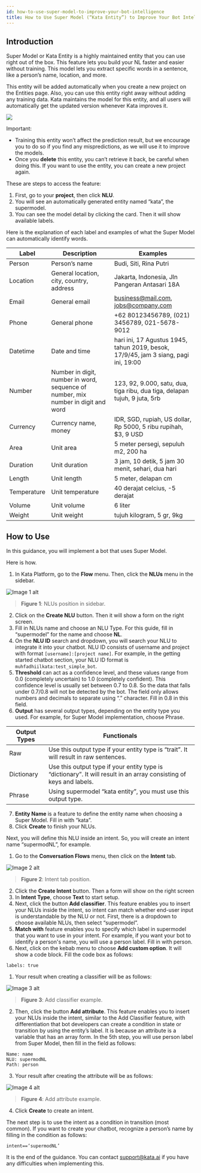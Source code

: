 ```yaml
---
id: how-to-use-super-model-to-improve-your-bot-intelligence
title: How to Use Super Model (“Kata Entity”) to Improve Your Bot Intelligence
---
```


## Introduction

Super Model or Kata Entity is a highly maintained entity that you can use right out of the box. This feature lets you build your NL faster and easier without training. This model lets you extract specific words in a sentence, like a person’s name, location, and more.

This entity will be added automatically when you create a new project on the Entities page. Also, you can use this entity right away without adding any training data. Kata maintains the model for this entity, and all users will automatically get the updated version whenever Kata improves it.

<div className="info">
    <img className="borderless" src="/assets/images/icon-info.svg" />
    <div>
        <p>Important:
            <ul>
                <li>Training this entity won’t affect the prediction result, but we encourage you to do so if you find any
                mispredictions, as we will use it to improve the models.</li>
                <li>Once you <b>delete</b> this entity, you can’t retrieve it back, be careful when doing this.
                If you want to use the entity, you can create a new project again.</li>
            </ul>
        </p>
    </div>
</div>

These are steps to access the feature:

1. First, go to your **project**, then click **NLU**.
2. You will see an automatically generated entity named “kata”, the supermodel.
3. You can see the model detail by clicking the card. Then it will show available labels.

Here is the explanation of each label and examples of what the Super Model can automatically identify words.

| Label       | Description                                                                       | Examples                                                                            |
| ----------- | --------------------------------------------------------------------------------- | ----------------------------------------------------------------------------------- |
| Person      | Person’s name                                                                     | Budi, Siti, Rina Putri                                                              |
| Location    | General location, city, country, address                                          | Jakarta, Indonesia, Jln Pangeran Antasari 18A                                       |
| Email       | General email                                                                     | business@mail.com, jobs@company.com                                                 |
| Phone       | General phone                                                                     | +62 80123456789, (021) 3456789, 021-5678-9012                                       |
| Datetime    | Date and time                                                                     | hari ini, 17 Agustus 1945, tahun 2019, besok, 17/9/45, jam 3 siang, pagi ini, 19:00 |
| Number      | Number in digit, number in word, sequence of number, mix number in digit and word | 123, 92, 9.000, satu, dua, tiga ribu, dua tiga, delapan tujuh, 9 juta, 5rb          |
| Currency    | Currency name, money                                                              | IDR, SGD, rupiah, US dollar, Rp 5000, 5 ribu rupihah, $3, 9 USD                     |
| Area        | Unit area                                                                         | 5 meter persegi, sepuluh m2, 200 ha                                                 |
| Duration    | Unit duration                                                                     | 3 jam, 10 detik, 5 jam 30 menit, sehari, dua hari                                   |
| Length      | Unit length                                                                       | 5 meter, delapan cm                                                                 |
| Temperature | Unit temperature                                                                  | 40 derajat celcius, -5 derajat                                                      |
| Volume      | Unit volume                                                                       | 6 liter                                                                             |
| Weight      | Unit weight                                                                       | tujuh kilogram, 5 gr, 9kg                                                           |

## How to Use

In this guidance, you will implement a bot that uses Super Model.

Here is how.

1. In Kata Platform, go to the **Flow** menu. Then, click the **NLUs** menu in the sidebar.

![Image 1 alt](/assets/images/products/kata-platform/how-to/how-to-use-super-model-to-improve-your-bot-intelligence/image1.png)

> **Figure 1**: NLUs position in sidebar.

2. Click on the **Create NLU** button. Then it will show a form on the right screen.
3. Fill in NLUs name and choose an NLU Type. For this guide, fill in “supermodel” for the name and choose **NL**.
4. On the **NLU ID** search and dropdown, you will search your NLU to integrate it into your chatbot. NLU ID consists of username and project with format `[username]:[project name]`. For example, in the getting started chatbot section, your NLU ID format is `muhfadhiilkata:test_simple_bot`.
5. **Threshold** can act as a confidence level, and these values range from 0.0 (completely uncertain) to 1.0 (completely confident). This confidence level is usually set between 0.7 to 0.8. So the data that falls under 0.7/0.8 will not be detected by the bot. The field only allows numbers and decimals to separate using “.” character. Fill in 0.8 in this field.
6. **Output** has several output types, depending on the entity type you used. For example, for Super Model implementation, choose Phrase.

| Output Types | Functionals                                                                                                         |
| ------------ | ------------------------------------------------------------------------------------------------------------------- |
| Raw          | Use this output type if your entity type is “trait”. It will result in raw sentences.                               |
| Dictionary   | Use this output type if your entity type is “dictionary”. It will result in an array consisting of keys and labels. |
| Phrase       | Using supermodel “kata entity”, you must use this output type.                                                      |

7. **Entity Name** is a feature to define the entity name when choosing a Super Model. Fill in with “kata”.
8. Click **Create** to finish your NLUs.

Next, you will define this NLU inside an intent. So, you will create an intent name “supermodNL”, for example.

1. Go to the **Conversation Flows** menu, then click on the **Intent** tab.

![Image 2 alt](/assets/images/products/kata-platform/how-to/how-to-use-super-model-to-improve-your-bot-intelligence/image2.png)

> **Figure 2**: Intent tab position.

2. Click the **Create Intent** button. Then a form will show on the right screen
3. In **Intent Type**, choose **Text** to start setup.
4. Next, click the button **Add classifier**. This feature enables you to insert your NLUs inside the intent, so intent can match whether end-user input is understandable by the NLU or not. First, there is a dropdown to choose available NLUs, then select “supermodel”.
5. **Match with** feature enables you to specify which label in supermodel that you want to use in your intent. For example, if you want your bot to identify a person's name, you will use a person label. Fill in with person.
6. Next, click on the kebab menu to choose **Add custom option**. It will show a code block. Fill the code box as follows:

```
labels: true
```

1. Your result when creating a classifier will be as follows:

![Image 3 alt](/assets/images/products/kata-platform/how-to/how-to-use-super-model-to-improve-your-bot-intelligence/image3.png)

> **Figure 3**: Add classifier example.

2. Then, click the button **Add attribute**. This feature enables you to insert your NLUs inside the intent, similar to the Add Classifier feature, with differentiation that bot developers can create a condition in state or transition by using the entity’s label. It is because an attribute is a variable that has an array form. In the 5th step, you will use person label from Super Model, then fill in the field as follows:

```
Name: name
NLU: supermodNL
Path: person
```

3. Your result after creating the attribute will be as follows:

![Image 4 alt](/assets/images/products/kata-platform/how-to/how-to-use-super-model-to-improve-your-bot-intelligence/image3.png)

> **Figure 4**: Add attribute example.

4. Click **Create** to create an intent.

The next step is to use the intent as a condition in transition (most common). If you want to create your chatbot, recognize a person’s name by filling in the condition as follows:

```
intent==‘supermodNL’
```

It is the end of the guidance. You can contact <a href="mailto:support@kata.ai">support@kata.ai</a> if you have any difficulties when implementing this.
